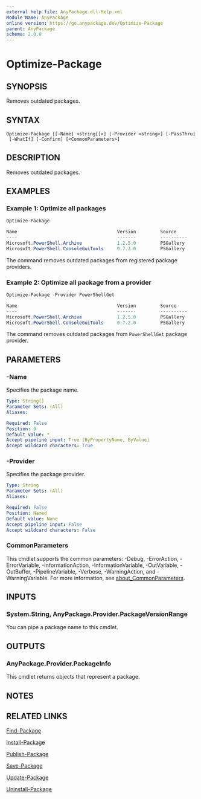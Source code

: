 ```yaml
---
external help file: AnyPackage.dll-Help.xml
Module Name: AnyPackage
online version: https://go.anypackage.dev/Optimize-Package
parent: AnyPackage
schema: 2.0.0
---
```


# Optimize-Package

## SYNOPSIS

Removes outdated packages.

## SYNTAX

```text
Optimize-Package [[-Name] <string[]>] [-Provider <string>] [-PassThru]
 [-WhatIf] [-Confirm] [<CommonParameters>]
```

## DESCRIPTION

Removes outdated packages.

## EXAMPLES

### Example 1: Optimize all packages

```powershell
Optimize-Package

Name                                     Version         Source               Provider
----                                     -------         ----------           --------
Microsoft.PowerShell.Archive             1.2.5.0         PSGallery            PowerShellGet
Microsoft.PowerShell.ConsoleGuiTools     0.7.2.0         PSGallery            PowerShellGet
```

The command removes outdated packages from registered package providers.

### Example 2: Optimize all package from a provider

```powershell
Optimize-Package -Provider PowerShellGet

Name                                     Version         Source               Provider
----                                     -------         ----------           --------
Microsoft.PowerShell.Archive             1.2.5.0         PSGallery            PowerShellGet
Microsoft.PowerShell.ConsoleGuiTools     0.7.2.0         PSGallery            PowerShellGet
```

The command removes outdated packages from `PowerShellGet` package provider.

## PARAMETERS

### -Name

Specifies the package name.

```yaml
Type: String[]
Parameter Sets: (All)
Aliases:

Required: False
Position: 0
Default value: *
Accept pipeline input: True (ByPropertyName, ByValue)
Accept wildcard characters: True
```

### -Provider

Specifies the package provider.

```yaml
Type: String
Parameter Sets: (All)
Aliases:

Required: False
Position: Named
Default value: None
Accept pipeline input: False
Accept wildcard characters: False
```

### CommonParameters

This cmdlet supports the common parameters: -Debug, -ErrorAction,
-ErrorVariable, -InformationAction, -InformationVariable, -OutVariable,
-OutBuffer, -PipelineVariable, -Verbose, -WarningAction, and -WarningVariable.
For more information, see
[about_CommonParameters](http://go.microsoft.com/fwlink/?LinkID=113216).

## INPUTS

### System.String, AnyPackage.Provider.PackageVersionRange

You can pipe a package name to this cmdlet.

## OUTPUTS

### AnyPackage.Provider.PackageInfo

This cmdlet returns objects that represent a package.

## NOTES

## RELATED LINKS

[Find-Package](Find-Package.md)

[Install-Package](Install-Package.md)

[Publish-Package](Publish-Package.md)

[Save-Package](Save-Package.md)

[Update-Package](Update-Package.md)

[Uninstall-Package](Uninstall-Package.md)
